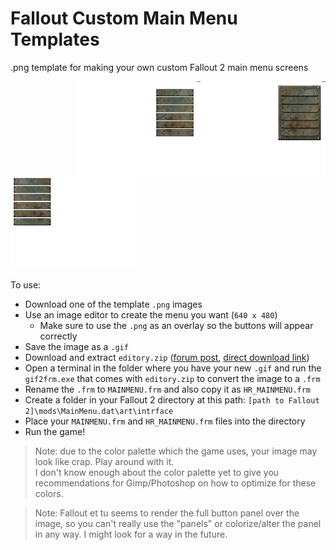 # Fallout Custom Main Menu Templates

.png template for making your own custom Fallout 2 main menu screens

<img src="Fallout1_MainMenu_Template_Full.png" width="200px" align="right">
<img src="Fallout1_MainMenu_Template_Panels.png" width="200px" align="right">
<img src="Fallout2_MainMenu_Template.png" width="200px">

To use:
- Download one of the template `.png` images
- Use an image editor to create the menu you want (`640 x 480`)
  - Make sure to use the `.png` as an overlay so the buttons will appear correctly
- Save the image as a `.gif`
- Download and extract `editory.zip` ([forum post](https://www.nma-fallout.com/threads/frm-converter.220348/#post-4428264), [direct download link](http://madbrahmin.cz/download/fallout2/editors/editory.zip))
- Open a terminal in the folder where you have your new `.gif` and run the `gif2frm.exe` that comes with `editory.zip` to convert the image to a `.frm`
- Rename the `.frm` to `MAINMENU.frm` and also copy it as `HR_MAINMENU.frm`
- Create a folder in your Fallout 2 directory at this path: `[path to Fallout 2]\mods\MainMenu.dat\art\intrface`
- Place your `MAINMENU.frm` and `HR_MAINMENU.frm` files into the directory
- Run the game!

> Note: due to the color palette which the game uses, your image may look like crap. Play around with it.  
> I don't know enough about the color palette yet to give you recommendations for Gimp/Photoshop on how to optimize for these colors.

> Note: Fallout et tu seems to render the full button panel over the image, so you can't really use the "panels" or colorize/alter the panel in any way. I might look for a way in the future.
